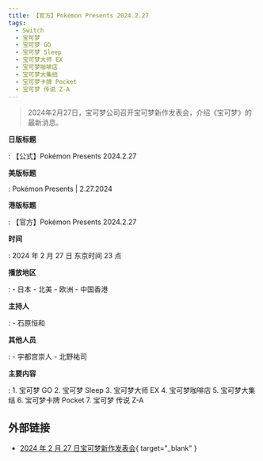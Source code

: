 ```yaml
---
title: 【官方】Pokémon Presents 2024.2.27
tags:
  - Switch
  - 宝可梦
  - 宝可梦 GO
  - 宝可梦 Sleep
  - 宝可梦大师 EX
  - 宝可梦咖啡店
  - 宝可梦大集结
  - 宝可梦卡牌 Pocket
  - 宝可梦 传说 Z-A
---
```


> 2024年2月27日，宝可梦公司召开宝可梦新作发表会，介绍《宝可梦》的最新消息。

**日版标题**

:	【公式】Pokémon Presents 2024.2.27

**美版标题**

:	Pokémon Presents | 2.27.2024

**港版标题**

:	【官方】Pokémon Presents 2024.2.27

**时间**

:	2024 年 2 月 27 日 东京时间 23 点

**播放地区**

:	- 日本
	- 北美
	- 欧洲
	- 中国香港

**主持人**

:	- 石原恒和

**其他人员**

:	- 宇都宫崇人
	- 北野祐司

**主要内容**

:	1. 宝可梦 GO
	2. 宝可梦 Sleep
	3. 宝可梦大师 EX
	4. 宝可梦咖啡店
	5. 宝可梦大集结
	6. 宝可梦卡牌 Pocket
	7. 宝可梦 传说 Z-A

## 外部链接

- [2024 年 2 月 27 日宝可梦新作发表会](https://www.bilibili.com/video/BV1jK421b7y4/){ target="_blank" }
